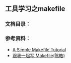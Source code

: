 工具学习之makefile
-----

### 文档目录：

### 参考资料：
* [A Simple Makefile Tutorial](http://www.cs.colby.edu/maxwell/courses/tutorials/maketutor/)
* [跟我一起写 Makefile(陈皓)](http://blog.csdn.net/haoel/article/details/2886/)
